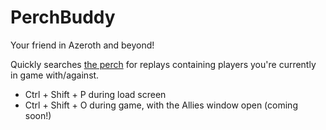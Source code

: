 # PerchBuddy
Your friend in Azeroth and beyond!

Quickly searches [the perch](https://highper.ch) for replays containing players you're currently in game with/against.

* Ctrl + Shift + P during load screen
* Ctrl + Shift + O during game, with the Allies window open (coming soon!)
